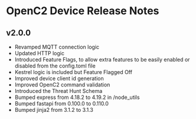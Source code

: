 # OpenC2 Device Release Notes

## v2.0.0

* Revamped MQTT connection logic
* Updated HTTP logic
* Introduced Feature Flags, to allow extra features to be easily enabled or disabled from the config.toml file
* Kestrel logic is included but Feature Flagged Off
* Improved device client id generation
* Improved OpenC2 command validation
* Introduced the Threat Hunt Schema
* Bumped express from 4.18.2 to 4.19.2 in /node_utils
* Bumped fastapi from 0.100.0 to 0.110.0
* Bumped jinja2 from 3.1.2 to 3.1.3

